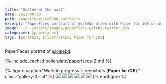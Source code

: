 ```yaml
---
title: "Goatee at the wall"
date: 2013-09-30
path: /paperfaces/calebd-portrait/
excerpt: "PaperFaces portrait of @calebd drawn with Paper for iOS on an iPad."
image: ../../assets/images/paperfaces-calebd-twitter.jpg
categories: [paperfaces]
tags: [portrait, illustration, Paper for iOS]
---
```


PaperFaces portrait of <a href="https://twitter.com/calebd">@calebd</a>.

{% include_cached boilerplate/paperfaces-2.md %}

{% figure caption:"Work in progress screenshots (**Paper for iOS**)." class:"gallery-3-col" %}
[![](../../assets/images/paperfaces-calebd-process-1-600.jpg)](../../assets/images/paperfaces-calebd-process-1-lg.jpg)
[![](../../assets/images/paperfaces-calebd-process-2-600.jpg)](../../assets/images/paperfaces-calebd-process-2-lg.jpg)
[![](../../assets/images/paperfaces-calebd-process-3-600.jpg)](../../assets/images/paperfaces-calebd-process-3-lg.jpg)
[![](../../assets/images/paperfaces-calebd-process-4-600.jpg)](../../assets/images/paperfaces-calebd-process-4-lg.jpg)
[![](../../assets/images/paperfaces-calebd-process-5-600.jpg)](../../assets/images/paperfaces-calebd-process-5-lg.jpg)
[![](../../assets/images/paperfaces-calebd-process-6-600.jpg)](../../assets/images/paperfaces-calebd-process-6-lg.jpg)
{% endfigure %}
